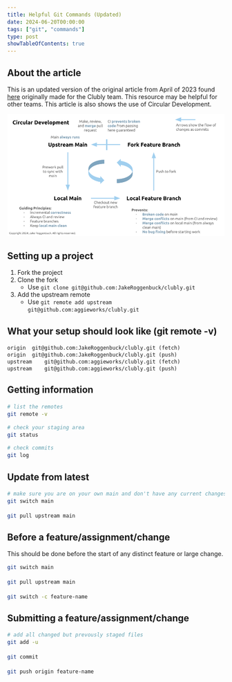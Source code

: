 ```yaml
---
title: Helpful Git Commands (Updated)
date: 2024-06-20T00:00:00
tags: ["git", "commands"]
type: post
showTableOfContents: true
---
```


## About the article

This is an updated version of the original article from April of 2023 found [here](../helpful-git-commands/) originally made for the Clubly team. This resource may be helpful for other teams. This article is also shows the use of Circular Development.

![Circular Development](../../images/Circular%20Development%20-%20Git%20Flow.png "Circular Development")

## Setting up a project

1. Fork the project
2. Clone the fork
   - Use `git clone git@github.com:JakeRoggenbuck/clubly.git`
3. Add the upstream remote
   - Use `git remote add upstream git@github.com:aggieworks/clubly.git`

## What your setup should look like (git remote -v)

```
origin	git@github.com:JakeRoggenbuck/clubly.git (fetch)
origin	git@github.com:JakeRoggenbuck/clubly.git (push)
upstream	git@github.com:aggieworks/clubly.git (fetch)
upstream	git@github.com:aggieworks/clubly.git (push)
```

## Getting information

```sh
# list the remotes
git remote -v
```

```sh
# check your staging area
git status
```

```sh
# check commits
git log
```

## Update from latest

```sh
# make sure you are on your own main and don't have any current changes
git switch main

git pull upstream main
```

## Before a feature/assignment/change

This should be done before the start of any distinct feature or large change.

```sh
git switch main

git pull upstream main

git switch -c feature-name
```

## Submitting a feature/assignment/change

```sh
# add all changed but prevously staged files
git add -u

git commit

git push origin feature-name
```
